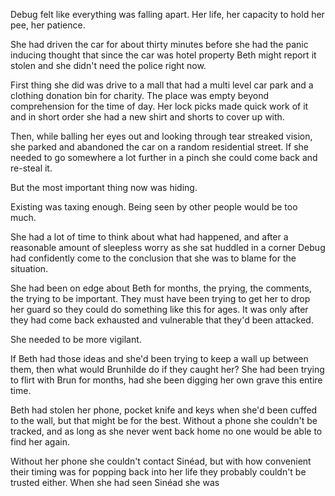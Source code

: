 Debug felt like everything was falling apart. Her life, her capacity to hold her pee, her patience.

She had driven the car for about thirty minutes before she had the panic inducing thought that since the car was hotel property Beth might report it stolen and she didn't need the police right now.

First thing she did was drive to a mall that had a multi level car park and a clothing donation bin for charity. The place was empty beyond comprehension for the time of day. Her lock picks made quick work of it and in short order she had a new shirt and shorts to cover up with.

Then, while balling her eyes out and looking through tear streaked vision, she parked and abandoned the car on a random residential street. If she needed to go somewhere a lot further in a pinch she could come back and re-steal it.

But the most important thing now was hiding.

Existing was taxing enough. Being seen by other people would be too much.

She had a lot of time to think about what had happened, and after a reasonable amount of sleepless worry as she sat huddled in a corner Debug had confidently come to the conclusion that she was to blame for the situation.

She had been on edge about Beth for months, the prying, the comments, the trying to be important. They must have been trying to get her to drop her guard so they could do something like this for ages. It was only after they had come back exhausted and vulnerable that they'd been attacked.

She needed to be more vigilant. 

If Beth had those ideas and she'd been trying to keep a wall up between them, then what would Brunhilde do if they caught her? She had been trying to flirt with Brun for months, had she been digging her own grave this entire time.

Beth had stolen her phone, pocket knife and keys when she'd been cuffed to the wall, but that might be for the best. Without a phone she couldn't be tracked, and as long as she never went back home no one would be able to find her again.

Without her phone she couldn't contact Sinéad, but with how convenient their timing was for popping back into her life they probably couldn't be trusted either. When she had seen Sinéad she was 